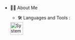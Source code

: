 <!--
**npatsiatzis/npatsiatzis** is a ✨ _special_ ✨ repository because its `README.md` (this file) appears on your GitHub profile.

Here are some ideas to get you started:

- 🔭 I’m currently working on ...
- 🌱 I’m currently learning ...
- 👯 I’m looking to collaborate on ...
- 🤔 I’m looking for help with ...
- 💬 Ask me about ...
- 📫 How to reach me: ...
- 😄 Pronouns: ...
- ⚡ Fun fact: ...
-->

- :man_technologist: About Me

  - :hammer_and_wrench: Languages and Tools :
  <div>
  <img src="[https://github.com/devicons/devicon/blob/master/icons/java/java-original-wordmark.svg](https://en.wikipedia.org/wiki/SystemVerilog#/media/File:SystemVerilog_logo.png)" title="SystemVerilog" alt="SystemVerilog" width="40" height="40"/>&nbsp;
</div> 
  
